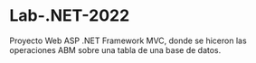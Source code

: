 # Lab-.NET-2022
Proyecto Web ASP .NET Framework MVC, donde se hiceron las operaciones ABM sobre una tabla de una base de datos.
